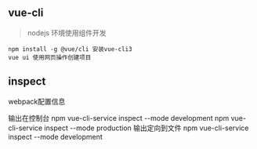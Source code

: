 ## vue-cli 
> nodejs 环境使用组件开发

```shell 
npm install -g @vue/cli 安装vue-cli3 
vue ui 使用网页操作创建项目
```

## inspect

webpack配置信息

输出在控制台
npm vue-cli-service inspect --mode development
npm vue-cli-service inspect --mode production
输出定向到文件
npm vue-cli-service inspect --mode development
